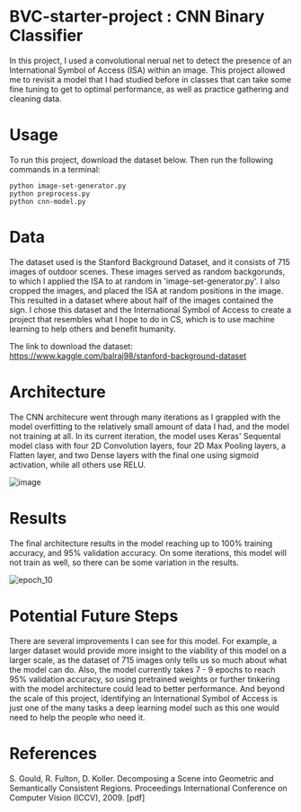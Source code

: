 # BVC-starter-project : CNN Binary Classifier

In this project, I used a convolutional nerual net to detect the presence of an International Symbol of Access (ISA) within an image. This project allowed me to revisit a model that I had studied before in classes that can take some fine tuning to get to optimal performance, as well as practice gathering and cleaning data. 

# Usage
To run this project, download the dataset below. Then run the following commands in a terminal:
```
python image-set-generator.py
python preprocess.py
python cnn-model.py
```

# Data

The dataset used is the Stanford Background Dataset, and it consists of 715 images of outdoor scenes. These images served as random backgorunds, to which I applied the ISA to at random in 'image-set-generator.py'. I also cropped the images, and placed the ISA at random positions in the image. This resulted in a dataset where about half of the images contained the sign. I chose this dataset and the International Symbol of Access to create a project that resembles what I hope to do in CS, which is to use machine learning to help others and benefit humanity. 

The link to download the dataset: https://www.kaggle.com/balraj98/stanford-background-dataset

# Architecture

The CNN architecure went through many iterations as I grappled with the model overfitting to the relatively small amount of data I had, and the model not training at all. In its current iteration, the model uses Keras' Sequental model class with four 2D Convolution layers, four 2D Max Pooling layers, a Flatten layer, and two Dense layers with the final one using sigmoid activation, while all others use RELU. 

![image](https://user-images.githubusercontent.com/44532574/127577498-10d8de61-1d05-418d-8727-9b99850025de.png)

# Results
The final architecture results in the model reaching up to 100% training accuracy, and 95% validation accuracy. On some iterations, this model will not train as well, so there can be some variation in the results.

![epoch_10](https://user-images.githubusercontent.com/44532574/127577735-88a69230-4b0a-4a9b-b550-086145ccc730.png)


# Potential Future Steps
There are several improvements I can see for this model. For example, a larger dataset would provide more insight to the viability of this model on a larger scale, as the dataset of 715 images only tells us so much about what the model can do. Also, the model currently takes 7 - 9 epochs to reach 95% validation accuracy, so using pretrained weights or further tinkering with the model architecture could lead to better performance. And beyond the scale of this project, identifying an International Symbol of Access is just one of the many tasks a deep learning model such as this one would need to help the people who need it. 

# References

S. Gould, R. Fulton, D. Koller. Decomposing a Scene into Geometric and Semantically Consistent Regions. 
Proceedings International Conference on Computer Vision (ICCV), 2009. [pdf]
